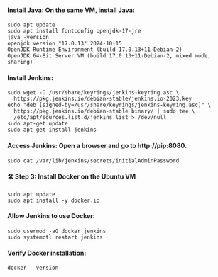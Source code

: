 #### Install Java: On the same VM, install Java:
```
sudo apt update
sudo apt install fontconfig openjdk-17-jre
java -version
openjdk version "17.0.13" 2024-10-15
OpenJDK Runtime Environment (build 17.0.13+11-Debian-2)
OpenJDK 64-Bit Server VM (build 17.0.13+11-Debian-2, mixed mode, sharing)
```
#### Install Jenkins:
```
sudo wget -O /usr/share/keyrings/jenkins-keyring.asc \
  https://pkg.jenkins.io/debian-stable/jenkins.io-2023.key
echo "deb [signed-by=/usr/share/keyrings/jenkins-keyring.asc]" \
  https://pkg.jenkins.io/debian-stable binary/ | sudo tee \
  /etc/apt/sources.list.d/jenkins.list > /dev/null
sudo apt-get update
sudo apt-get install jenkins
```
#### Access Jenkins: Open a browser and go to http://pip:8080.
```
sudo cat /var/lib/jenkins/secrets/initialAdminPassword
```

#### 🛠️ Step 3: Install Docker on the Ubuntu VM
```
sudo apt update
sudo apt install -y docker.io
```
#### Allow Jenkins to use Docker:
```
sudo usermod -aG docker jenkins
sudo systemctl restart jenkins
```
#### Verify Docker installation:
```
docker --version
```